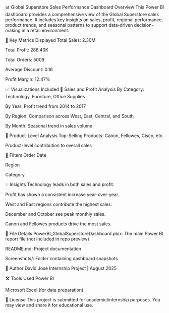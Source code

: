 📊 Global Superstore Sales Performance Dashboard
Overview
This Power BI dashboard provides a comprehensive view of the Global Superstore sales performance. It includes key insights on sales, profit, regional performance, product trends, and seasonal patterns to support data-driven decision-making in a retail environment.

📌 Key Metrics Displayed
Total Sales: 2.30M

Total Profit: 286.40K

Total Orders: 5009

Average Discount: 0.16

Profit Margin: 12.47%

📈 Visualizations Included
🔹 Sales and Profit Analysis
By Category: Technology, Furniture, Office Supplies

By Year: Profit trend from 2014 to 2017

By Region: Comparison across West, East, Central, and South

By Month: Seasonal trend in sales volume

🔹 Product-Level Analysis
Top-Selling Products: Canon, Fellowes, Cisco, etc.

Product-level contribution to overall sales

🔹 Filters
Order Date

Region

Category

💡 Insights
Technology leads in both sales and profit.

Profit has shown a consistent increase year-over-year.

West and East regions contribute the highest sales.

December and October see peak monthly sales.

Canon and Fellowes products drive the most sales.

📂 File Details
PowerBI_GlobalSuperstoreDashboard.pbix: The main Power BI report file (not included in repo preview)

README.md: Project documentation

Screenshots/: Folder containing dashboard snapshots

📝 Author
David Jose
Internship Project | August 2025

🛠️ Tools Used
Power BI

Microsoft Excel (for data preparation)

📄 License
This project is submitted for academic/internship purposes. You may view and share it for educational use.
